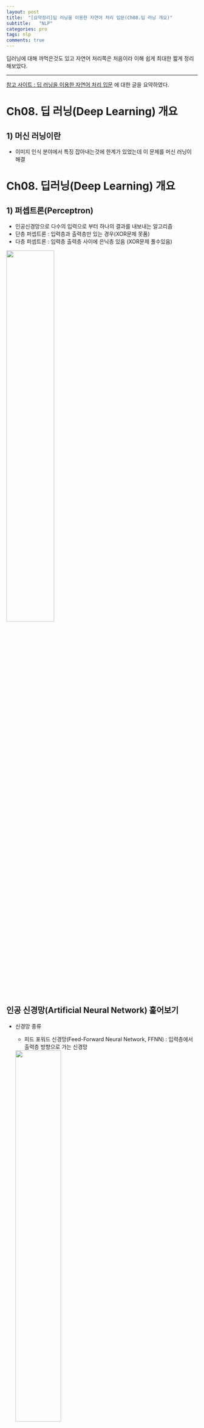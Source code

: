 ```yaml
---
layout: post
title:  "[요약정리]딥 러닝을 이용한 자연어 처리 입문(Ch08.딥 러닝 개요)"
subtitle:   "NLP"
categories: pro
tags: nlp
comments: true
---
```

딥러닝에 대해 까먹은것도 있고 자연어 처리쪽은 처음이라 이해 쉽게 최대한 짧게 정리해보았다.  

---

[참고 사이트 : 딥 러닝을 이용한 자연어 처리 입문](https://wikidocs.net/22882) 에 대한 글을 요약하였다. 

# Ch08. 딥 러닝(Deep Learning) 개요

## 1) 머신 러닝이란
- 이미지 인식 분야에서 특징 잡아내는것에 한계가 있었는데 이 문제를 머신 러닝이 해결

# Ch08. 딥러닝(Deep Learning) 개요

## 1) 퍼셉트론(Perceptron)
- 인공신경망으로 다수의 입력으로 부터 하나의 결과를 내보내는 알고리즘
- 단층 퍼셉트론 : 입력층과 출력층만 있는 경우(XOR문제 못품)
- 다층 퍼셉트론 : 입력층 출력층 사이에 은닉층 있음 (XOR문제 풀수있음)
<img src="https://wikidocs.net/images/page/24958/perceptron_4image.jpg" width="50%">

## 인공 신경망(Artificial Neural Network) 훑어보기
- 신경망 종류
    - 피드 포워드 신경망(Feed-Forward Neural Network, FFNN) : 입력층에서 출력층 방향으로 가는 신경망
    <img src="https://wikidocs.net/images/page/24987/mlp_final.PNG" width="50%"> 
    
    - 순환 신경망(Recurrent Neural Network, RNN) : 은닉층의 출력이 다른 은닉층으로 가는 신경망
    <img src="https://wikidocs.net/images/page/24987/rnn_final.PNG" width="50%"> 

- 전결합층(Fully-Connected Layer, FC, Dense Layer)
: 모든 뉴런이 이전 층의 모든 뉴런과 연결되어 있는 층을 전결합층이라고 한다. 밀집층이라고도 한다.

- 활성화 함수(Activation Function) : 출력값을 결정하는 함수
<img src="https://wikidocs.net/images/page/24987/activation_function_final.PNG" width="50%">

- 활성화 함수 특징 : 비선형 함수여야 한다. y = kx에서 k만 제곱한 꼴 밖에 안되니까

- 활성화 함수 종류
    - 계단 함수
    <img src="https://wikidocs.net/images/page/24987/step_function.PNG" width="50%">

    - 시그모이드 (기울기 소실 중요)
    : 역전파 과정에서 0에 가까운 기울기가 곱해지면 기울기 소실(Vanishing Gradient) 일어남
    그러므로 시그모이드 함수는 은닉층에 쓰지 않음
    <img src="https://wikidocs.net/images/page/60683/%EC%8B%9C%EA%B7%B8%EB%AA%A8%EC%9D%B4%EB%93%9C%ED%95%A8%EC%88%982.PNG" width="50%">
    <img src="https://wikidocs.net/images/page/60683/%EA%B8%B0%EC%9A%B8%EA%B8%B0_%EC%86%8C%EC%8B%A4.png" width="50%">

    - 하이퍼볼릭탄젠트 함수
    : y가 -1과 1 사이여서 반환값이 시그모이드 함수보다는 기울기 소실이 적은편
    <img src="https://wikidocs.net/images/page/60683/%ED%95%98%EC%9D%B4%ED%8D%BC%EB%B3%BC%EB%A6%AD%ED%83%84%EC%A0%A0%ED%8A%B8.PNG" width="50%">

    - 렐루 함수(ReLU)
    : 깊은 신경망에 잘 작동 / 연산이 필요없어서 속도 빠름 / 입력값이 음수면 기울기도 0이라 회생 불가(그래서 리키 렐루 씀)
    <img src="https://wikidocs.net/images/page/60683/%EB%A0%90%EB%A3%A8%ED%95%A8%EC%88%98.PNG" width="50%">

    - 리키 렐루(Leaky ReLU)
    : 입력값이 음수면 기울기도 0이라 회생 불가여서 씀
    <img src="https://wikidocs.net/images/page/60683/%EB%A6%AC%ED%82%A4%EB%A0%90%EB%A3%A8.PNG" width="50%">

    - 소프트맥스 함수(Softmax Function)
    : 은닉층에 ReLU쓰는게 일반적이지만 시그모이드나 소프트맥스 안쓰는것은 아님.
    분류 문제에서는 로지스틱 회귀와 소프트맥스 회귀를 출력층에 적용해서 사용
    <img src="https://wikidocs.net/images/page/60683/%EC%86%8C%ED%94%84%ED%8A%B8%EB%A7%A5%EC%8A%A4.PNG" width="50%">

## 3) 딥러닝의 학습방법
- 순전파(Foward Propagation) : 입력층에서 출력층 방향으로 가는 과정
- 손실 함수(Loss Function) : 실제값 예측값 차이
    - MSE : 오차제곱 평균
    - 크로스 엔트로피(Cross-Entropy)
- 옵티마이저(Optimizer) : 손실 함수 줄여가면서 학습하는데 배치(가중치 조정에 사용되는 데이터량)가 중요한 개념
    - 배치 경사 하강법(Batch Gradient Descent) : 한번에 에포크에 모든 매개변수 업데이트 한번 수행(오래걸림)
    - 확률적 경사 하강법(Stochastic Gradient Descent, SGD) : 랜덤으로 적은 데이터 사용
    <img src="https://wikidocs.net/images/page/24987/%EA%B2%BD%EC%82%AC%ED%95%98%EA%B0%95%EB%B2%95SGD.PNG" width="50%">
    - 미니 배치 경사 하강법(Mini-Batch Gradient Descent) : 정해진 양에 대해서만 사용
    - 모멘텀(Momentum) : 공 떨어질때 관성의 힘으로 다른 언덕을 넘는 느낌
    <img src="https://wikidocs.net/images/page/24987/%EB%A1%9C%EC%BB%AC%EB%AF%B8%EB%8B%88%EB%A9%88.PNG" width="50%">
    - 아다그라드(Adagrad) : 변화가 많은 매개변수는 학습률 작게하고 변화가 적은 매개변수는 학습률 높게 설정
    - 알엠에스프롭(RMSprop) : 아다그라드가 학습률이 너무 지나치게 떨어지는 거 막음
    - 아담(Adam) : 알엠에스프롭하고 모멘텀 합친듯한 방법

- 에포크와 배치 크기, 이터레이션
    - 에포크 : 순전파 갔다가 역전파 한번 간 그 상태
    - 배치 : 부분 집합안에 수
    - 이터레이션 : 1에포크 끝낼때 필요한 배치의 수 (부분 집합의 수)

<img src="https://wikidocs.net/images/page/36033/batchandepochiteration.PNG" width="50%">

- 역전파 : 옵티마이저로 가중치 업데이트

## 4) 과적합(Overfiitting)을 막는 방법
- 데이터 수 늘리기
- 모델 복잡도 줄이기
- 가중치 규제(Regularization) 적용 : λ는 규제의 강도 하이퍼파라미터로 이게 크면 규제를 위해 항들을 작게 만드는 게 우선적이라고 보면됨. (기존 비용함수+가중치규제 식이라고 보면됨)
    - L1 규제 : 가중치들의 절대값 합계를 비용 함수에 추가
    - L2 규제 : 가중치들의 제곱 합계를 비용 함수에 추가
- 드롭아웃(Dropout) : 신경망 일부를 사용하지 않는 방법. 0.5면 절반을 안쓴다는 얘기, 신경망 학습에만 쓰고 예측시에는 사용하지 않는것이 일반적

## 5) 기울기 소실(Gradient Vanishing)과 폭주(Exploding)
: 역전파에서 기울기가 작아지는 형태 혹은 너무 커서 발산되는 형태가 있을것임

- 기울기 소실 폭주 막는법
    - ReLU 사용하기
    - 그래디언트 클리핑(Gradient Clipping) : 기울기 폭주 막기위해 임계값을 정해놓음. RNN에서 유용
    - 가중치 초기화(Weight initialization) : 초기값을 무엇으로 설정하느냐에 따라 모델 훈련이 달라짐
        - 세이비어 초기화(Xavier Initialization) : 이전층 뉴런 개수와 다음층 뉴런 개수로 계산
        - He 초기화(He initialization) : 이전층 뉴런 개수만으로 계산
    - 배치 정규화(Batch Normalization)
        - 내부 공변량 변화(Internal Covariate Shift) : 층마다 입력 데이터 분포가 달라짐
        - 배치 정규화(Batch Normalization) : 배치 단위로 정규화
        - 배치 정규화의 한계 : 미니 배치 크기에 의존적(배치크기 1로하면 분산 0), RNN 적용 힘듬(시점 마다 다른 통계치를 가져서)
    - 층 정규화 : 배치 정규화는 하나의 피쳐에 대한 데이터를 정규화 한다면 층 정규화는 obs당 정규화

## 6) 케라스 훑어보기 (순서)
1. 전처리
    - 단어 토큰화
    - 패딩해서 길이 맞추기
2. 워드 임베딩 : 저차원 임베딩 벡터로 만든다. 원핫벡터는 너무 고차원이니까 
3. 모델링 : 모델 층 쌓는다. 활성화함수(ex. sigmoid)을 고른다.
4. 컴파일과 훈련
    - 컴파일 : 손실함수(ex.MSE), 최적화 방법(손실함수 줄여가는 방법 ex.rmsprop), 메트릭함수(ex.acc정확도) 선택해서 
    - 훈련 : 에포크와 배치 사이즈 정하기, 검증 데이터를 따로 할지 or 트레인데이터에서 떼어 올지 선택, verbose = 사용해서 훈련 진행바 보여줄지 등등
5. 평가(Evaluation)와 예측(Prediction)
    - 평가 : evaluate()로 정확도 평가
    - 예측 : predict()로 예측
6. 모델의 저장과 로드
    - 저장 : save()로 신경망 모델을 hdf5파일에 저장
    - 로드 : load()로 모델 불러오기
7. 함수형 API(functional API)
    - 복잡한 모델을 설계하려면 써야됨
    - 입력데이터 크기를 인자로 입력층에 정의해줘야하는게 이전 케라스 방법(sequential API)과 다른점

## 7) 다층 퍼셉트론(MultiLayer Perceptron, MLP)으로 텍스트 분류하기
- 피드 포워드 신경망이 가장 기본적인 형태

## 8) 피드 포워드 신경망 언어 모델(Neural Network Language Model, NNLM)
- 기존의 N-gram 언어 모델의 한계가 있었음
- 단어의 의미적 유사성 : 워드 임베딩으로 단어간 유사도 반영한 벡터를 만듬
- 수많은 문장에서의 유사한 목적으로 사용되는 단어들은 결국 유사한 임베딩 벡터값을 얻게됨. 그래서 훈련이 끝나면 다음 단어 예측 과정에서도 훈련 코퍼스에 없었던 단어 스퀀스라고 하더라도 다음 단어 선택 가능 
- 이점 : 밀집벡터(dense vector)를 사용해서 단어 유사도를 표현할 수 있었고, 더 이상 모든 n-gram을 저장할 필요가 없어서 저장 공간 이점을 가짐
- 한계 : NNLM도 n-gram과 마찬가지로 정해진 n개의 단어만 참고, 문장길이가 다 달라서 처리 필요
